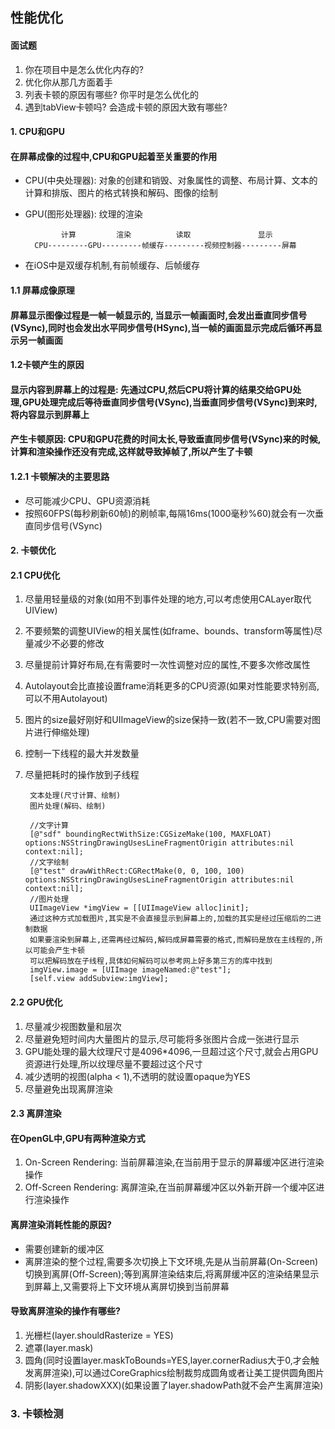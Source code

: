 ## 性能优化
#### 面试题
1. 你在项目中是怎么优化内存的?
2. 优化你从那几方面着手
3. 列表卡顿的原因有哪些? 你平时是怎么优化的
4. 遇到tabView卡顿吗? 会造成卡顿的原因大致有哪些?

#### 1. CPU和GPU
#### 在屏幕成像的过程中,CPU和GPU起着至关重要的作用
* CPU(中央处理器): 对象的创建和销毁、对象属性的调整、布局计算、文本的计算和排版、图片的格式转换和解码、图像的绘制
* GPU(图形处理器): 纹理的渲染

              计算         渲染          读取               显示
        CPU---------GPU---------帧缓存---------视频控制器---------屏幕
* 在iOS中是双缓存机制,有前帧缓存、后帧缓存
#### 1.1 屏幕成像原理
#### 屏幕显示图像过程是一帧一帧显示的, 当显示一帧画面时,会发出垂直同步信号(VSync),同时也会发出水平同步信号(HSync),当一帧的画面显示完成后循环再显示另一帧画面

#### 1.2卡顿产生的原因
#### 显示内容到屏幕上的过程是: 先通过CPU,然后CPU将计算的结果交给GPU处理,GPU处理完成后等待垂直同步信号(VSync),当垂直同步信号(VSync)到来时,将内容显示到屏幕上
#### 产生卡顿原因: CPU和GPU花费的时间太长,导致垂直同步信号(VSync)来的时候,计算和渲染操作还没有完成,这样就导致掉帧了,所以产生了卡顿

#### 1.2.1 卡顿解决的主要思路
* 尽可能减少CPU、GPU资源消耗
* 按照60FPS(每秒刷新60帧)的刷帧率,每隔16ms(1000毫秒%60)就会有一次垂直同步信号(VSync)

#### 2. 卡顿优化
#### 2.1 CPU优化
1. 尽量用轻量级的对象(如用不到事件处理的地方,可以考虑使用CALayer取代UIView)
2. 不要频繁的调整UIView的相关属性(如frame、bounds、transform等属性)尽量减少不必要的修改
3. 尽量提前计算好布局,在有需要时一次性调整对应的属性,不要多次修改属性
4. Autolayout会比直接设置frame消耗更多的CPU资源(如果对性能要求特别高,可以不用Autolayout)
5. 图片的size最好刚好和UIImageView的size保持一致(若不一致,CPU需要对图片进行伸缩处理)
6. 控制一下线程的最大并发数量
7. 尽量把耗时的操作放到子线程

        文本处理(尺寸计算、绘制)
        图片处理(解码、绘制)

        //文字计算
        [@"sdf" boundingRectWithSize:CGSizeMake(100, MAXFLOAT) options:NSStringDrawingUsesLineFragmentOrigin attributes:nil context:nil];
        //文字绘制
        [@"test" drawWithRect:CGRectMake(0, 0, 100, 100) options:NSStringDrawingUsesLineFragmentOrigin attributes:nil context:nil];
        //图片处理
        UIImageView *imgView = [[UIImageView alloc]init];
        通过这种方式加载图片,其实是不会直接显示到屏幕上的,加载的其实是经过压缩后的二进制数据
        如果要渲染到屏幕上,还需再经过解码,解码成屏幕需要的格式,而解码是放在主线程的,所以可能会产生卡顿
        可以把解码放在子线程,具体如何解码可以参考网上好多第三方的库中找到
        imgView.image = [UIImage imageNamed:@"test"];
        [self.view addSubview:imgView];
#### 2.2 GPU优化
1. 尽量减少视图数量和层次
2. 尽量避免短时间内大量图片的显示,尽可能将多张图片合成一张进行显示
3. GPU能处理的最大纹理尺寸是4096*4096,一旦超过这个尺寸,就会占用GPU资源进行处理,所以纹理尽量不要超过这个尺寸
4. 减少透明的视图(alpha < 1),不透明的就设置opaque为YES
5. 尽量避免出现离屏渲染

#### 2.3 离屏渲染
#### 在OpenGL中,GPU有两种渲染方式
1. On-Screen Rendering: 当前屏幕渲染,在当前用于显示的屏幕缓冲区进行渲染操作
2. Off-Screen Rendering: 离屏渲染,在当前屏幕缓冲区以外新开辟一个缓冲区进行渲染操作

#### 离屏渲染消耗性能的原因? 
* 需要创建新的缓冲区
* 离屏渲染的整个过程,需要多次切换上下文环境,先是从当前屏幕(On-Screen)切换到离屏(Off-Screen);等到离屏渲染结束后,将离屏缓冲区的渲染结果显示到屏幕上,又需要将上下文环境从离屏切换到当前屏幕
#### 导致离屏渲染的操作有哪些?
1. 光栅栏(layer.shouldRasterize = YES)
2. 遮罩(layer.mask)
3. 圆角(同时设置layer.maskToBounds=YES,layer.cornerRadius大于0,才会触发离屏渲染),可以通过CoreGraphics绘制裁剪成圆角或者让美工提供圆角图片
4. 阴影(layer.shadowXXX)(如果设置了layer.shadowPath就不会产生离屏渲染)

### 3. 卡顿检测


